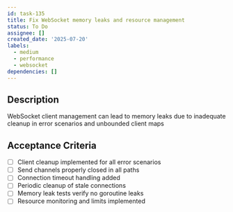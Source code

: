 ```yaml
---
id: task-135
title: Fix WebSocket memory leaks and resource management
status: To Do
assignee: []
created_date: '2025-07-20'
labels:
  - medium
  - performance
  - websocket
dependencies: []
---
```


## Description

WebSocket client management can lead to memory leaks due to inadequate cleanup in error scenarios and unbounded client maps

## Acceptance Criteria

- [ ] Client cleanup implemented for all error scenarios
- [ ] Send channels properly closed in all paths
- [ ] Connection timeout handling added
- [ ] Periodic cleanup of stale connections
- [ ] Memory leak tests verify no goroutine leaks
- [ ] Resource monitoring and limits implemented
